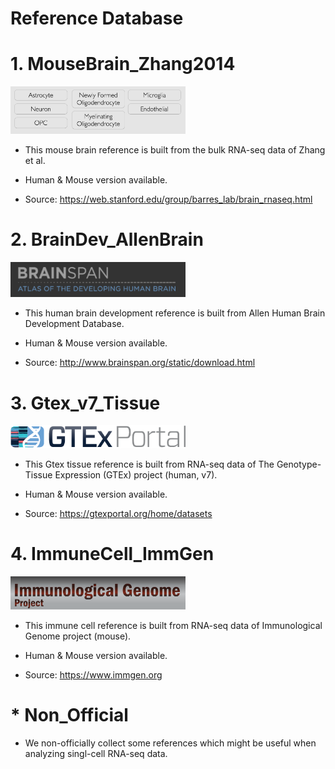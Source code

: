 # Reference Database

# 1. MouseBrain_Zhang2014

<img src="/Reference/images/MouseBrain_Zhang2014.png" width="280">

* This mouse brain reference is built from the bulk RNA-seq data of Zhang et al.

* Human & Mouse version available.

* Source: https://web.stanford.edu/group/barres_lab/brain_rnaseq.html


# 2. BrainDev_AllenBrain

<img src="/Reference/images/BrainDev_AllenBrain.png" width="280">

* This human brain development reference is built from Allen Human Brain Development Database.

* Human & Mouse version available.

* Source: http://www.brainspan.org/static/download.html

# 3. Gtex_v7_Tissue

<img src="/Reference/images/gtex2.png" width="280">

* This Gtex tissue reference is built from RNA-seq data of The Genotype-Tissue Expression (GTEx) project (human, v7).

* Human & Mouse version available.

* Source: https://gtexportal.org/home/datasets

# 4. ImmuneCell_ImmGen

<img src="/Reference/images/ImmuneCell_ImmGen.png" width="280">

* This immune cell reference is built from RNA-seq data of Immunological Genome project (mouse).

* Human & Mouse version available.

* Source: https://www.immgen.org

# * Non_Official
* We non-officially collect some references which might be useful when analyzing singl-cell RNA-seq data.

